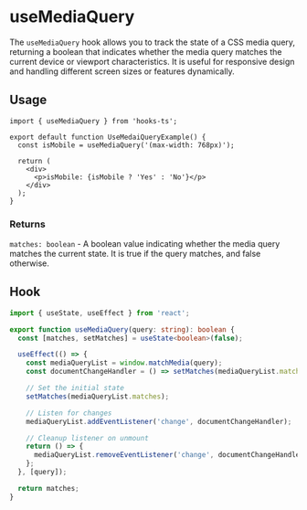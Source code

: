 # useMediaQuery

The `useMediaQuery` hook allows you to track the state of a CSS media query, returning a boolean that indicates whether the media query matches the current device or viewport characteristics. It is useful for responsive design and handling different screen sizes or features dynamically.

## Usage

```tsx
import { useMediaQuery } from 'hooks-ts';

export default function UseMedaiQueryExample() {
  const isMobile = useMediaQuery('(max-width: 768px)');

  return (
    <div>
      <p>isMobile: {isMobile ? 'Yes' : 'No'}</p>
    </div>
  );
}
```

### Returns

`matches: boolean` - A boolean value indicating whether the media query matches the current state. It is true if the query matches, and false otherwise.

## Hook

```ts
import { useState, useEffect } from 'react';

export function useMediaQuery(query: string): boolean {
  const [matches, setMatches] = useState<boolean>(false);

  useEffect(() => {
    const mediaQueryList = window.matchMedia(query);
    const documentChangeHandler = () => setMatches(mediaQueryList.matches);

    // Set the initial state
    setMatches(mediaQueryList.matches);

    // Listen for changes
    mediaQueryList.addEventListener('change', documentChangeHandler);

    // Cleanup listener on unmount
    return () => {
      mediaQueryList.removeEventListener('change', documentChangeHandler);
    };
  }, [query]);

  return matches;
}
```
